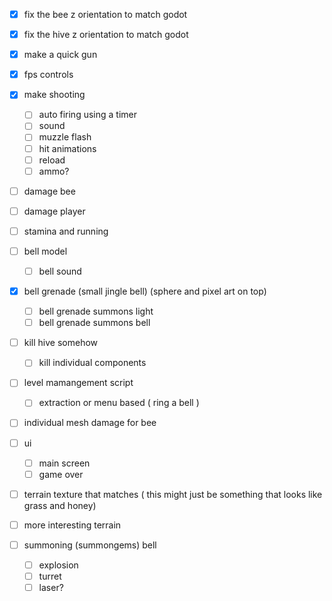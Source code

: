 - [x] fix the bee z orientation to match godot
- [x] fix the hive z orientation to match godot
- [x] make a quick gun
- [x] fps controls
- [x] make shooting
	- [ ] auto firing using a timer
	- [ ] sound
	- [ ] muzzle flash
	- [ ] hit animations
	- [ ] reload
	- [ ] ammo?
- [ ] damage bee
- [ ] damage player
- [ ] stamina and running
- [ ] bell model
	- [ ] bell sound
- [x] bell grenade (small jingle bell) (sphere and pixel art on top)
	- [ ] bell grenade summons light
	- [ ] bell grenade summons bell
- [ ] kill hive somehow
	- [ ] kill individual components
- [ ] level mamangement script
	- [ ] extraction or menu based ( ring a bell )
- [ ] individual mesh damage for bee
- [ ] ui
	- [ ] main screen
	- [ ] game over
- [ ] terrain texture that matches ( this might just be something that looks like grass and honey)
- [ ] more interesting terrain

- [ ] summoning (summongems) bell
	- [ ] explosion
	- [ ] turret
	- [ ] laser?
